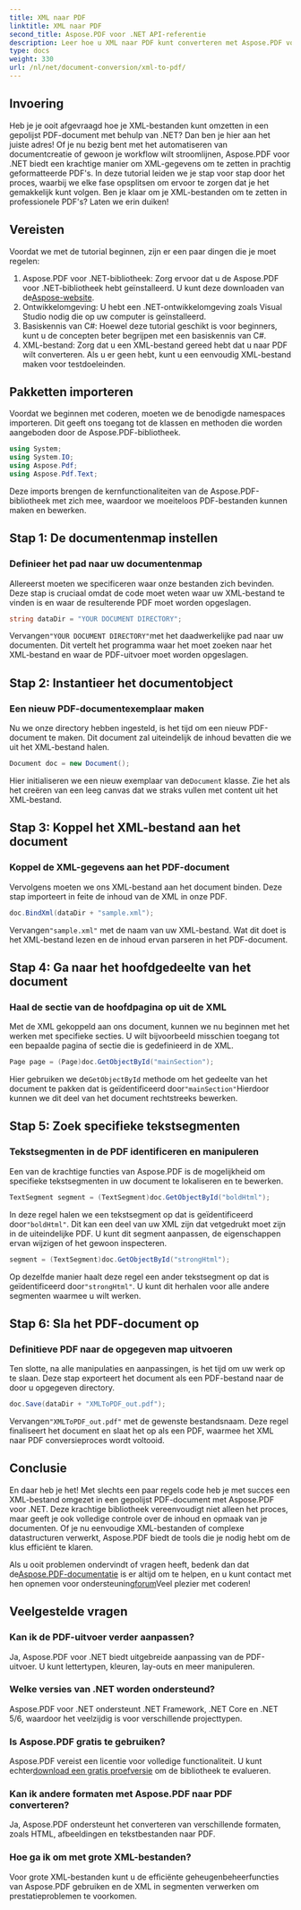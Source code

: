 ```yaml
---
title: XML naar PDF
linktitle: XML naar PDF
second_title: Aspose.PDF voor .NET API-referentie
description: Leer hoe u XML naar PDF kunt converteren met Aspose.PDF voor .NET in deze uitgebreide stapsgewijze zelfstudie, compleet met codevoorbeelden en gedetailleerde uitleg.
type: docs
weight: 330
url: /nl/net/document-conversion/xml-to-pdf/
---
```

## Invoering

Heb je je ooit afgevraagd hoe je XML-bestanden kunt omzetten in een gepolijst PDF-document met behulp van .NET? Dan ben je hier aan het juiste adres! Of je nu bezig bent met het automatiseren van documentcreatie of gewoon je workflow wilt stroomlijnen, Aspose.PDF voor .NET biedt een krachtige manier om XML-gegevens om te zetten in prachtig geformatteerde PDF's. In deze tutorial leiden we je stap voor stap door het proces, waarbij we elke fase opsplitsen om ervoor te zorgen dat je het gemakkelijk kunt volgen. Ben je klaar om je XML-bestanden om te zetten in professionele PDF's? Laten we erin duiken!

## Vereisten

Voordat we met de tutorial beginnen, zijn er een paar dingen die je moet regelen:

1.  Aspose.PDF voor .NET-bibliotheek: Zorg ervoor dat u de Aspose.PDF voor .NET-bibliotheek hebt geïnstalleerd. U kunt deze downloaden van de[Aspose-website](https://releases.aspose.com/pdf/net/).
2. Ontwikkelomgeving: U hebt een .NET-ontwikkelomgeving zoals Visual Studio nodig die op uw computer is geïnstalleerd.
3. Basiskennis van C#: Hoewel deze tutorial geschikt is voor beginners, kunt u de concepten beter begrijpen met een basiskennis van C#.
4. XML-bestand: Zorg dat u een XML-bestand gereed hebt dat u naar PDF wilt converteren. Als u er geen hebt, kunt u een eenvoudig XML-bestand maken voor testdoeleinden.

## Pakketten importeren

Voordat we beginnen met coderen, moeten we de benodigde namespaces importeren. Dit geeft ons toegang tot de klassen en methoden die worden aangeboden door de Aspose.PDF-bibliotheek.

```csharp
using System;
using System.IO;
using Aspose.Pdf;
using Aspose.Pdf.Text;
```

Deze imports brengen de kernfunctionaliteiten van de Aspose.PDF-bibliotheek met zich mee, waardoor we moeiteloos PDF-bestanden kunnen maken en bewerken.

## Stap 1: De documentenmap instellen

### Definieer het pad naar uw documentenmap

Allereerst moeten we specificeren waar onze bestanden zich bevinden. Deze stap is cruciaal omdat de code moet weten waar uw XML-bestand te vinden is en waar de resulterende PDF moet worden opgeslagen.

```csharp
string dataDir = "YOUR DOCUMENT DIRECTORY";
```

 Vervangen`"YOUR DOCUMENT DIRECTORY"`met het daadwerkelijke pad naar uw documenten. Dit vertelt het programma waar het moet zoeken naar het XML-bestand en waar de PDF-uitvoer moet worden opgeslagen.

## Stap 2: Instantieer het documentobject

### Een nieuw PDF-documentexemplaar maken

Nu we onze directory hebben ingesteld, is het tijd om een nieuw PDF-document te maken. Dit document zal uiteindelijk de inhoud bevatten die we uit het XML-bestand halen.

```csharp
Document doc = new Document();
```

 Hier initialiseren we een nieuw exemplaar van de`Document` klasse. Zie het als het creëren van een leeg canvas dat we straks vullen met content uit het XML-bestand.

## Stap 3: Koppel het XML-bestand aan het document

### Koppel de XML-gegevens aan het PDF-document

Vervolgens moeten we ons XML-bestand aan het document binden. Deze stap importeert in feite de inhoud van de XML in onze PDF.

```csharp
doc.BindXml(dataDir + "sample.xml");
```

 Vervangen`"sample.xml"` met de naam van uw XML-bestand. Wat dit doet is het XML-bestand lezen en de inhoud ervan parseren in het PDF-document.

## Stap 4: Ga naar het hoofdgedeelte van het document

### Haal de sectie van de hoofdpagina op uit de XML

Met de XML gekoppeld aan ons document, kunnen we nu beginnen met het werken met specifieke secties. U wilt bijvoorbeeld misschien toegang tot een bepaalde pagina of sectie die is gedefinieerd in de XML.

```csharp
Page page = (Page)doc.GetObjectById("mainSection");
```

 Hier gebruiken we de`GetObjectById` methode om het gedeelte van het document te pakken dat is geïdentificeerd door`"mainSection"`Hierdoor kunnen we dit deel van het document rechtstreeks bewerken.

## Stap 5: Zoek specifieke tekstsegmenten

### Tekstsegmenten in de PDF identificeren en manipuleren

Een van de krachtige functies van Aspose.PDF is de mogelijkheid om specifieke tekstsegmenten in uw document te lokaliseren en te bewerken.

```csharp
TextSegment segment = (TextSegment)doc.GetObjectById("boldHtml");
```

 In deze regel halen we een tekstsegment op dat is geïdentificeerd door`"boldHtml"`. Dit kan een deel van uw XML zijn dat vetgedrukt moet zijn in de uiteindelijke PDF. U kunt dit segment aanpassen, de eigenschappen ervan wijzigen of het gewoon inspecteren.

```csharp
segment = (TextSegment)doc.GetObjectById("strongHtml");
```

 Op dezelfde manier haalt deze regel een ander tekstsegment op dat is geïdentificeerd door`"strongHtml"`. U kunt dit herhalen voor alle andere segmenten waarmee u wilt werken.

## Stap 6: Sla het PDF-document op

### Definitieve PDF naar de opgegeven map uitvoeren

Ten slotte, na alle manipulaties en aanpassingen, is het tijd om uw werk op te slaan. Deze stap exporteert het document als een PDF-bestand naar de door u opgegeven directory.

```csharp
doc.Save(dataDir + "XMLToPDF_out.pdf");
```

 Vervangen`"XMLToPDF_out.pdf"` met de gewenste bestandsnaam. Deze regel finaliseert het document en slaat het op als een PDF, waarmee het XML naar PDF conversieproces wordt voltooid.

## Conclusie

En daar heb je het! Met slechts een paar regels code heb je met succes een XML-bestand omgezet in een gepolijst PDF-document met Aspose.PDF voor .NET. Deze krachtige bibliotheek vereenvoudigt niet alleen het proces, maar geeft je ook volledige controle over de inhoud en opmaak van je documenten. Of je nu eenvoudige XML-bestanden of complexe datastructuren verwerkt, Aspose.PDF biedt de tools die je nodig hebt om de klus efficiënt te klaren.

 Als u ooit problemen ondervindt of vragen heeft, bedenk dan dat de[Aspose.PDF-documentatie](https://reference.aspose.com/pdf/net/) is er altijd om te helpen, en u kunt contact met hen opnemen voor ondersteuning[forum](https://forum.aspose.com/c/pdf/10)Veel plezier met coderen!

## Veelgestelde vragen

### Kan ik de PDF-uitvoer verder aanpassen?
Ja, Aspose.PDF voor .NET biedt uitgebreide aanpassing van de PDF-uitvoer. U kunt lettertypen, kleuren, lay-outs en meer manipuleren.

### Welke versies van .NET worden ondersteund?
Aspose.PDF voor .NET ondersteunt .NET Framework, .NET Core en .NET 5/6, waardoor het veelzijdig is voor verschillende projecttypen.

### Is Aspose.PDF gratis te gebruiken?
 Aspose.PDF vereist een licentie voor volledige functionaliteit. U kunt echter[download een gratis proefversie](https://releases.aspose.com/) om de bibliotheek te evalueren.

### Kan ik andere formaten met Aspose.PDF naar PDF converteren?
Ja, Aspose.PDF ondersteunt het converteren van verschillende formaten, zoals HTML, afbeeldingen en tekstbestanden naar PDF.

### Hoe ga ik om met grote XML-bestanden?
Voor grote XML-bestanden kunt u de efficiënte geheugenbeheerfuncties van Aspose.PDF gebruiken en de XML in segmenten verwerken om prestatieproblemen te voorkomen.